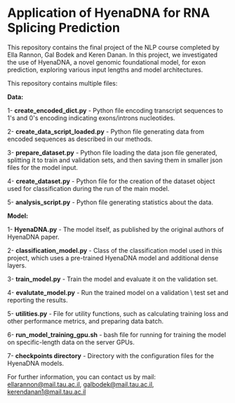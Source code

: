 # Application of HyenaDNA for RNA Splicing Prediction
This repository contains the final project of the NLP course completed by Ella Rannon, Gal Bodek and Keren Danan.
In this project, we investigated the use of HyenaDNA, a novel genomic foundational model, for exon prediction, exploring various input lengths and model
architectures.

This repository contains multiple files: 

**Data:**

1- **create_encoded_dict.py** - Python file encoding transcript sequences to 1's and 0's encoding indicating exons/introns nucleotides.

2- **create_data_script_loaded.py** - Python file generating data from encoded sequences as described in our methods. 

3- **prepare_dataset.py** - Python file loading the data json file generated, splitting it to train and validation sets, and then saving them in smaller json files for the model input.

4- **create_dataset.py** - Python file for the creation of the dataset object used for classification during the run of the main model.

5- **analysis_script.py** - Python file generating statistics about the data. 

**Model:**

1- **HyenaDNA.py** - The model itself, as published by the original authors of HyenaDNA paper.

2- **classification_model.py** - Class of the classification model used in this project, which uses a pre-trained HyenaDNA model and additional dense layers.

3- **train_model.py** - Train the model and evaluate it on the validation set.

4- **evalutate_model.py** - Run the trained model on a validation \ test set and reporting the results.

5- **utilities.py** - File for utility functions, such as calculating training loss and other performance metrics, and preparing data batch.

6- **run_model_training_gpu.sh** - bash file for running for training the model on specific-length data on the server GPUs.

7- **checkpoints directory** - Directory with the configuration files for the HyenaDNA models.


For further information, you can contact us by mail: ellarannon@mail.tau.ac.il, galbodek@mail.tau.ac.il, kerendanan1@mail.tau.ac.il
